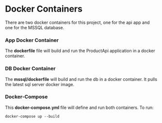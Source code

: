 # Docker Containers
There are two docker containers for this project, one for the api app and one for the MSSQL database.

### App Docker Container
The <strong>dockerfile</strong> file will build and run the ProductApi application in a docker container.  

### DB Docker Container
The <strong>mssql/dockerfile</strong> will build and run the db in a docker container.  It pulls the latest sql server docker image.  

### Docker-Compose
This <strong>docker-compose.yml</strong> file will define and run both containers. To run:

```shell
docker-compose up --build
```